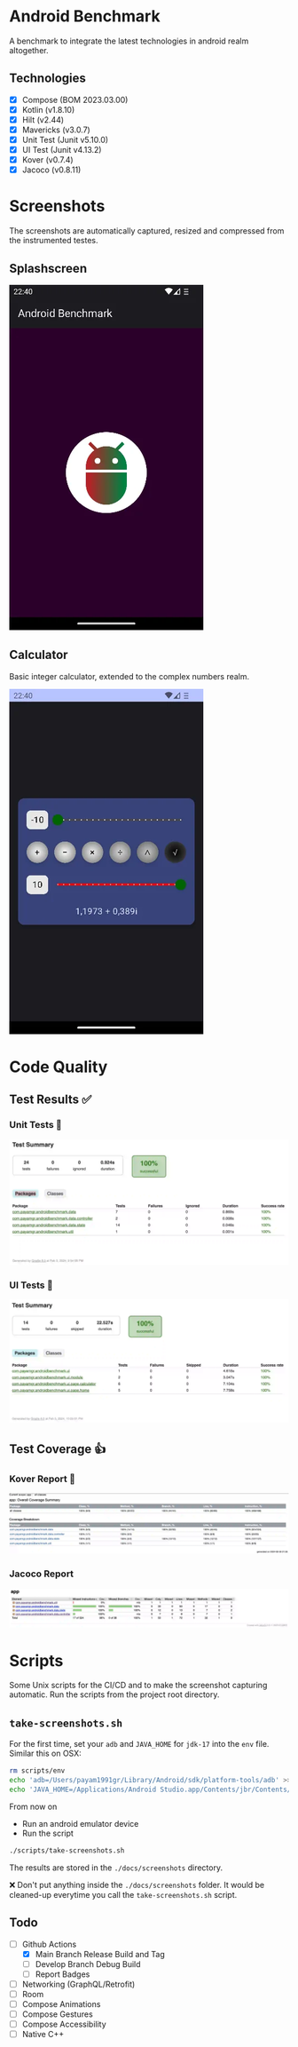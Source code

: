 # Android Benchmark
A benchmark to integrate the latest technologies in android realm altogether.

## Technologies
- [x] Compose (BOM 2023.03.00)
- [x] Kotlin (v1.8.10)
- [x] Hilt (v2.44)
- [x] Mavericks (v3.0.7)
- [x] Unit Test (Junit v5.10.0)
- [x] UI Test (Junit v4.13.2)
- [x] Kover (v0.7.4)
- [x] Jacoco (v0.8.11)

# Screenshots
The screenshots are automatically captured, resized and compressed from the instrumented testes.

## Splashscreen
![splashscreen](docs/screenshots/Splashscreen.webp)

## Calculator
Basic integer calculator, extended to the complex numbers realm.
 
![calculator](docs/screenshots/Calculator.webp)

# Code Quality
## Test Results ✅
### Unit Tests 💯
![word detail](docs/test-results/unit_tests.webp)
### UI Tests 💯
![word detail](docs/test-results/ui_tests.webp)

## Test Coverage 👍
### Kover Report 💯
![word detail](docs/test-results/kover.webp)
### Jacoco Report
![word detail](docs/test-results/jacoco.webp)

# Scripts
Some Unix scripts for the CI/CD and to make the screenshot capturing automatic.
Run the scripts from the project root directory.

## `take-screenshots.sh`
<!-- - Edit `adb` and `JAVA_HOME` in the script to the  -->
For the first time, set your `adb` and `JAVA_HOME` for `jdk-17` into the `env` file. Similar this on OSX:
```sh
rm scripts/env
echo 'adb=/Users/payam1991gr/Library/Android/sdk/platform-tools/adb' >> scripts/env
echo 'JAVA_HOME=/Applications/Android Studio.app/Contents/jbr/Contents/Home' >> scripts/env
```

From now on
- Run an android emulator device
- Run the script
```sh
./scripts/take-screenshots.sh
```
The results are stored in the `./docs/screenshots` directory.

❌ Don't put anything inside the `./docs/screenshots` folder. It would be cleaned-up everytime you call the `take-screenshots.sh` script.

## Todo
- [ ] Github Actions
  - [x] Main Branch Release Build and Tag
  - [ ] Develop Branch Debug Build
  - [ ] Report Badges
- [ ] Networking (GraphQL/Retrofit)
- [ ] Room
- [ ] Compose Animations
- [ ] Compose Gestures
- [ ] Compose Accessibility
- [ ] Native C++
